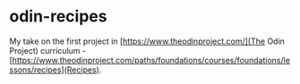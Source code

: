 # odin-recipes

My take on the first project in [https://www.theodinproject.com/](The Odin Project) curriculum - [https://www.theodinproject.com/paths/foundations/courses/foundations/lessons/recipes](Recipes).
